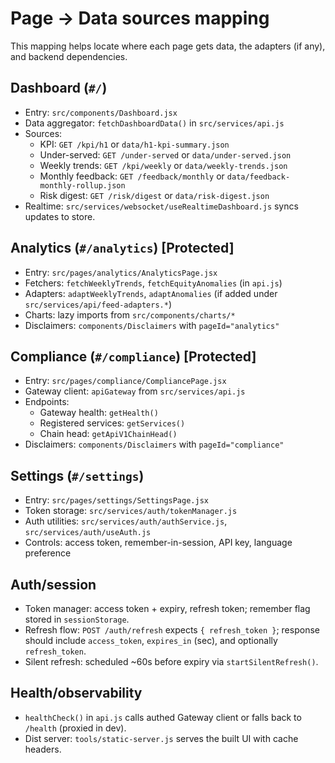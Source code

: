 # Page → Data sources mapping

This mapping helps locate where each page gets data, the adapters (if any), and backend dependencies.

## Dashboard (`#/`)

- Entry: `src/components/Dashboard.jsx`
- Data aggregator: `fetchDashboardData()` in `src/services/api.js`
- Sources:
  - KPI: `GET /kpi/h1` or `data/h1-kpi-summary.json`
  - Under-served: `GET /under-served` or `data/under-served.json`
  - Weekly trends: `GET /kpi/weekly` or `data/weekly-trends.json`
  - Monthly feedback: `GET /feedback/monthly` or `data/feedback-monthly-rollup.json`
  - Risk digest: `GET /risk/digest` or `data/risk-digest.json`
- Realtime: `src/services/websocket/useRealtimeDashboard.js` syncs updates to store.

## Analytics (`#/analytics`) [Protected]

- Entry: `src/pages/analytics/AnalyticsPage.jsx`
- Fetchers: `fetchWeeklyTrends`, `fetchEquityAnomalies` (in `api.js`)
- Adapters: `adaptWeeklyTrends`, `adaptAnomalies` (if added under `src/services/api/feed-adapters.*`)
- Charts: lazy imports from `src/components/charts/*`
- Disclaimers: `components/Disclaimers` with `pageId="analytics"`

## Compliance (`#/compliance`) [Protected]

- Entry: `src/pages/compliance/CompliancePage.jsx`
- Gateway client: `apiGateway` from `src/services/api.js`
- Endpoints:
  - Gateway health: `getHealth()`
  - Registered services: `getServices()`
  - Chain head: `getApiV1ChainHead()`
- Disclaimers: `components/Disclaimers` with `pageId="compliance"`

## Settings (`#/settings`)

- Entry: `src/pages/settings/SettingsPage.jsx`
- Token storage: `src/services/auth/tokenManager.js`
- Auth utilities: `src/services/auth/authService.js`, `src/services/auth/useAuth.js`
- Controls: access token, remember-in-session, API key, language preference

## Auth/session

- Token manager: access token + expiry, refresh token; remember flag stored in `sessionStorage`.
- Refresh flow: `POST /auth/refresh` expects `{ refresh_token }`; response should include `access_token`, `expires_in` (sec), and optionally `refresh_token`.
- Silent refresh: scheduled ~60s before expiry via `startSilentRefresh()`.

## Health/observability

- `healthCheck()` in `api.js` calls authed Gateway client or falls back to `/health` (proxied in dev).
- Dist server: `tools/static-server.js` serves the built UI with cache headers.
